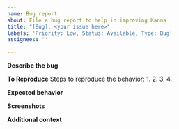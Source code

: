 ```yaml
---
name: Bug report
about: File a bug report to help in improving Kanna
title: "[Bug]: <your issue here>"
labels: 'Priority: Low, Status: Available, Type: Bug'
assignees: ''

---
```


**Describe the bug**


**To Reproduce**
Steps to reproduce the behavior:
1. 
2.
3.
4.

**Expected behavior**


**Screenshots**


**Additional context**
